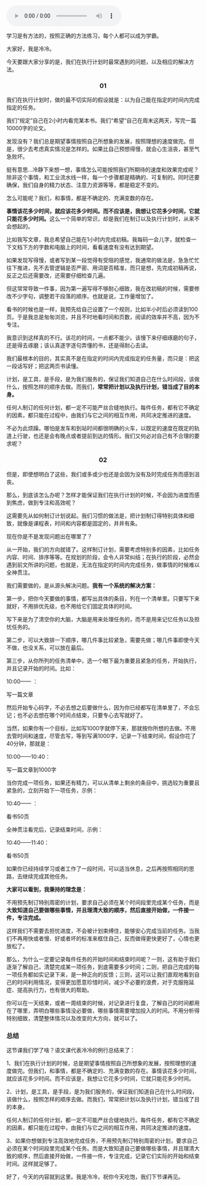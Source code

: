 <audio title="18｜如何保证100%完成你制订的计划？" src="https://static001.geekbang.org/resource/audio/ce/ba/ce14590d54996d4b9d512b206526b9ba.mp3" controls="controls"></audio> 
<p>学习是有方法的，按照正确的方法练习，每个人都可以成为学霸。</p><p>大家好，我是冷冷。</p><p>今天要跟大家分享的是，我们在执行计划时最常遇到的问题，以及相应的解决方法。</p><h3><center>01</center></h3><p>我们在执行计划时，做的最不切实际的假设就是：以为自己能在指定的时间内完成指定的任务。</p><p>我们“规定”自己在2小时内看完某本书。我们“希望”自己在周末这两天，写完一篇10000字的论文。</p><p>发现没有？我们总是期望事情按照自己所想象的发展，按照理想的速度做完。但是，很少去考虑真实情况是怎样的。如果比自己预想得慢，就会心生沮丧，甚至气急败坏。</p><p>挺有意思…冷静下来想一想，事情怎么可能按照我们所期待的速度和效果完成呢？除非这个事情，和工业流水线一样，每一个步骤都是精确的、可复制的。同时还要确保，我们自身的精力状态、注意力资源等等，都是稳定不变的。</p><p>怎么可能呢？我们，和事情，都是不确定的、充满变数的存在。</p><p><strong>事情该花多少时间，就应该花多少时间。而不应该是，我想让它花多少时间，它就只能花多少时间。</strong>这么一个简单的常识，却是我们在制订以及执行计划时，从来不会想起的。</p><p>比如我写文章，我总希望自己能在1小时内完成初稿。我每码一会儿字，就检查一下文档下方的字数和电脑上的时间，看看速度有没有达到期望。</p><!-- [[[read_end]]] --><p>如果发现写得慢，或者写到某一段觉得有受阻的感觉，我通常的做法是，急急忙忙往下推进，先不去管逻辑是否严密、用词是否精准，而只是想，先完成初稿再说，反正之后还需要改，还需要仔细检查几遍。</p><p>但这常常导致一件事，因为第一遍写得不够耐心细致，我在改初稿的时候，需要修改不少字句，调整若干段落的顺序。也就是说，工作量增加了。</p><p>看书的时候也是一样，我预先给自己设置了一个规则，比如半小时后必须读到100页。于是我总是匆匆浏览，并且不时地看时间和页数，阅读的效率并不高，因为不专注。</p><p>我意识到这样真的不行。该花的时间，一点都不能少。该慢下来仔细琢磨的句子，还是得去琢磨；该认真逐字逐句弄懂的书，还是得耐心去读。</p><p>我们最根本的目的，其实真不是在指定的时间内完成指定的任务量，而只是：把这一段话写好；把这两页书读懂。</p><p>计划，是工具，是手段，是为我们服务的，保证我们知道自己在什么时间段，该做什么，按照怎样的顺序去做。而我们，<strong>常常把计划以及执行计划，错当成了目的本身。</strong></p><p>任何人制订的任何计划，都一定不可能严丝合缝地执行。每件任务，都有它不确定的因素，都只能在过程中，由我们与它之间的相互作用，共同决定推进的速度。</p><p>不必为此烦躁。哪怕是发车和到站时间都很明确的火车，以既定的速度在既定的轨道上行驶，也还是会有晚点或者提前到达的情形。我们又何必对自己有不合理的要求呢？</p><h3><center>02</center></h3><p>但是，即使想明白了这些，我们或多或少也还是会因为没有及时完成任务而感到沮丧。</p><p>那么，到底该怎么办呢？怎样才能保证我们在执行计划的时候，不会因为进度而感到焦虑，做到专注和高效呢？</p><p>这需要先从如何制订计划说起。我们习惯的做法是，把计划制订得特别具体和细致，就像是课程表，时间和内容都是固定的，井井有条。</p><p>现在你是不是发现问题出在哪里了？</p><p>从一开始，我们的方向就错了。这样制订计划，需要考虑特别多的因素，比如任务内容、时间、排序等等。在规划的阶段，会令人非常纠结；在执行的阶段，必然会遇到前文所讲的问题，也就是，无法在指定的时间内完成任务，做事情的时候难以全神贯注。</p><p>我们需要做的，是从源头解决问题。<strong>我有一个系统的解决方案：</strong></p><p>第一步，把你今天要做的事情，都写出具体的条目，列在一个清单里。只要写下来就好，不用排优先级，也不用给它们固定具体的时间。</p><p>写下来是为了清空你的大脑，大脑是用来处理任务的，而不是用来记忆任务以及担忧任务的。</p><p>第二步，可以大致排一下顺序，哪几件事比较紧急，需要先做；哪几件事即使今天不做，也没关系，可以放在最后。</p><p>第三步，从你所列的任务清单中，选一个眼下最为重要且紧急的任务，开始执行，并且记录开始的时间。比如：</p><p>10:00—— ：</p><p>写一篇文章</p><p>然后开始专心码字，不必去想之后要做什么，因为你已经都写在清单里了，不会忘记；也不必去想在哪个时间点结束，只要专心去写就好了。</p><p>当然，如果你有一个目标，比如写1000字就停下来，那就按你所想的去做。不用去管时间和速度，尽管去写，等到写满1000字，记录一下结束时间，假设你花了40分钟，那就是：</p><p>10:00——10:40：</p><p>写一篇文章到1000字</p><p>当你完成一项任务，如果还有精力，可以从清单上剩余的条目中，挑选较为重要且紧急的，立刻开始下一项任务，示例：</p><p>10:40—— ：</p><p>看书50页</p><p>全神贯注看完后，记录结束时间，示例：</p><p>10:40——11:40：</p><p>看书50页</p><p>如果你已经持续学习或者工作了一段时间，可以适当休息，之后再按照相同的思路，去继续完成其他任务。</p><p><strong>大家可以看到，我秉持的理念是：</strong></p><p>不用预先制订特别周密的计划，要求自己必须在某个时间段里完成某个任务，而是<strong>大致知道自己要做哪些事情，并且理清大致的顺序，然后直接开始做，一件接一件，专注完成。</strong></p><p>这样我们不需要去担忧进度，不会被计划束缚住，能够安心完成当前的任务。当我们不再用快或者慢、好或者坏的标准来框住自己，反而做得更快更好了，心情也更放松了。</p><p>那么，为什么一定要记录每件任务的开始时间和结束时间呢？一则，这有助于我们逐渐了解自己，清楚完成某一项任务，到底需要多少时间；二则，把自己完成的每一项任务都如实记录下来，是一种正向的反馈；三则，这可以让我们直观地看到自己的时间利用情况，变得更加愿意珍惜时间，减少不必要的浪费，对于克服拖延症、提高执行力，也有很大的帮助。</p><p>你可以在一天结束，或者一周结束的时候，对记录进行复盘，了解自己的时间都用在了哪里，弄明白哪些事情没必要做，哪些事情需要增加投入的时间。不用分析得特别细致，清楚整体情况以及改变的大方向，就可以了。</p><h3>总结</h3><p>这节课我们学了啥？语文课代表冷冷的例行总结来了：</p><p>1、我们在执行计划的时候，总是期望事情按照自己所想象的发展，按照理想的速度做完。但我们，和事情，都是不确定的、充满变数的存在。事情该花多少时间，就应该花多少时间。而不应该是，我想让它花多少时间，它就只能花多少时间。</p><p>2、计划，是工具，是手段，是为我们服务的，保证我们知道自己在什么时间段，该做什么，按照怎样的顺序去做。而我们，常常把计划以及执行计划，错当成了目的本身。</p><p>任何人制订的任何计划，都一定不可能严丝合缝地执行。每件任务，都有它不确定的因素，都只能在过程中，由我们与它之间的相互作用，共同决定推进的速度。</p><p>3、如果你想做到专注高效地完成任务，不用预先制订特别周密的计划，要求自己必须在某个时间段里完成某个任务。而是大致知道自己要做哪些事情，并且理清大致的顺序，然后直接开始做，一件接一件，专注完成，记录它们实际的开始和结束时间。这样就足够了。</p><p>好了，今天的内容就到这里。我是冷冷，祝你今天吃饱，我们下节课再见。</p>